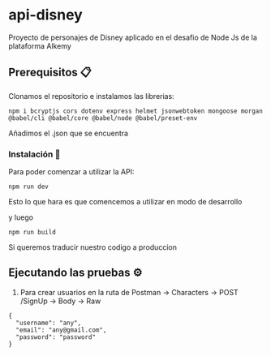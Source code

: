 # api-disney

Proyecto de personajes de Disney aplicado en el desafio de Node Js de la plataforma Alkemy 

## Prerequisitos 📋

Clonamos el repositorio e instalamos las librerias:

```
npm i bcryptjs cors dotenv express helmet jsonwebtoken mongoose morgan @babel/cli @babel/core @babel/node @babel/preset-env
```

Añadimos el .json que se encuentra

### Instalación 🔧

Para poder comenzar a utilizar la API: 

```
npm run dev
```

Esto lo que hara es que comencemos a utilizar en modo de desarrollo

y luego

```
npm run build
```
Si queremos traducir nuestro codigo a produccion

## Ejecutando las pruebas ⚙️

1) Para crear usuarios en la ruta de Postman -> Characters -> POST /SignUp -> Body -> Raw

```
{
  "username": "any",
  "email": "any@gmail.com",
  "password": "password"
}
```





